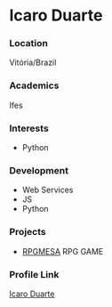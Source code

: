 # Icaro Duarte

### Location

Vitória/Brazil

### Academics

Ifes

### Interests

- Python

### Development

- Web Services
- JS
- Python

### Projects

- [RPGMESA](https://github.com/icarodgl/rpgmesa) RPG GAME

### Profile Link

[Icaro Duarte](https://github.com/icarodgl)
